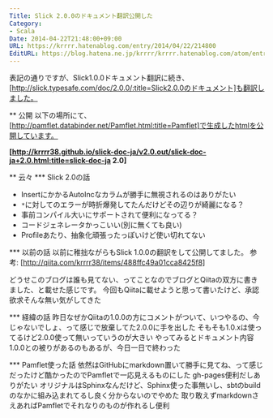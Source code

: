 ```yaml
---
Title: Slick 2.0.0のドキュメント翻訳公開した
Category:
- Scala
Date: 2014-04-22T21:48:00+09:00
URL: https://krrrr.hatenablog.com/entry/2014/04/22/214800
EditURL: https://blog.hatena.ne.jp/krrrr/krrrr.hatenablog.com/atom/entry/12921228815722491348
---
```


表記の通りですが、Slick1.0.0ドキュメント翻訳に続き、[http://slick.typesafe.com/doc/2.0.0/:title=Slick2.0.0のドキュメント]も翻訳しました。

** 公開
以下の場所にて、[http://pamflet.databinder.net/Pamflet.html:title=Pamflet]で生成したhtmlを公開しています。

<b>[http://krrrr38.github.io/slick-doc-ja/v2.0.out/slick-doc-ja+2.0.html:title=slick-doc-ja 2.0]
</b>

** 云々
*** Slick 2.0の話
- InsertにかかるAutoIncなカラムが勝手に無視されるのはありがたい
- `*`に対してのエラーが時折爆発してたんだけどその辺りが綺麗になる？
- 事前コンパイル大いにサポートされて便利になってる？
- コードジェネレータかっこいい(別に無くても良い)
- Profileあたり、抽象化頑張ったっぽいけど使い切れてない

*** 以前の話
以前に稚拙ながらもSlick 1.0.0の翻訳をして公開してました。
参考: [http://qiita.com/krrrr38/items/488ffc49a01cca8425f8]

どうせこのブログは誰も見てない、ってことなのでブログとQiitaの双方に書きました、と載せた感じです。
今回もQiitaに載せようと思って書いたけど、承認欲求そんな無い気がしてきた

*** 経緯の話
昨日なぜかQiitaの1.0.0の方にコメントがついて、いつやるの、今じゃないでしょ、って感じで放棄してた2.0.0に手を出した
そもそも1.0.xは使ってるけど2.0.0使って無いっていうのが大きい
やってみるとドキュメント内容1.0.0との被りがあるのもあるが、今日一日で終わった

*** Pamflet使った話
依然はGitHubにmarkdown置いて勝手に見てね、って感じだったけど酷かったのでPamfletで一応見えるものにした
gh-pages便利だしありがたい
オリジナルはSphinxなんだけど、Sphinx使った事無いし、sbtのbuildのなかに組み込まれてるし良く分からないのでやめた
取り敢えずmarkdownさえあればPamfletでそれなりのものが作れるし便利
